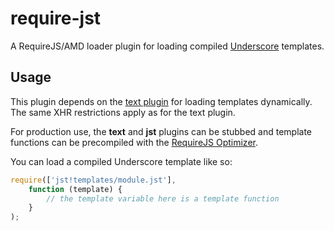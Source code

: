 # require-jst

A RequireJS/AMD loader plugin for loading compiled [Underscore](http://underscorejs.org)
templates.

## Usage

This plugin depends on the [text plugin](https://github.com/requirejs/text) for
loading templates dynamically. The same XHR restrictions apply as for the text
plugin.

For production use, the **text** and **jst** plugins can be stubbed and
template functions can be precompiled with the [RequireJS Optimizer](http://requirejs.org/docs/optimization.html).

You can load a compiled Underscore template like so:

```javascript
require(['jst!templates/module.jst'],
	function (template) {
		// the template variable here is a template function
	}
);
```
